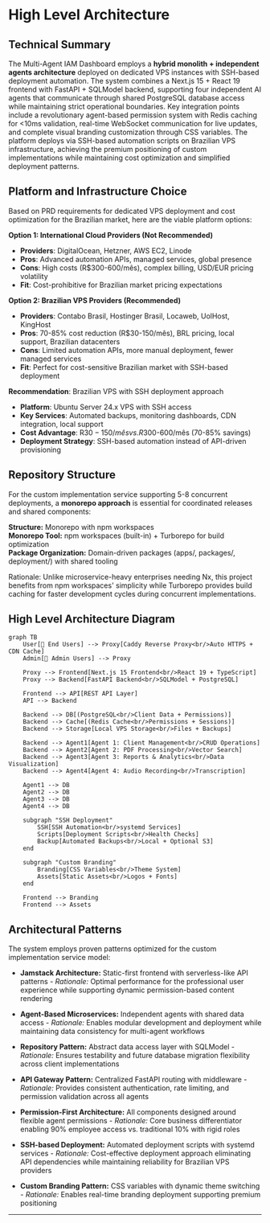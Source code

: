 # High Level Architecture

## Technical Summary

The Multi-Agent IAM Dashboard employs a **hybrid monolith + independent agents architecture** deployed on dedicated VPS instances with SSH-based deployment automation. The system combines a Next.js 15 + React 19 frontend with FastAPI + SQLModel backend, supporting four independent AI agents that communicate through shared PostgreSQL database access while maintaining strict operational boundaries. Key integration points include a revolutionary agent-based permission system with Redis caching for <10ms validation, real-time WebSocket communication for live updates, and complete visual branding customization through CSS variables. The platform deploys via SSH-based automation scripts on Brazilian VPS infrastructure, achieving the premium positioning of custom implementations while maintaining cost optimization and simplified deployment patterns.

## Platform and Infrastructure Choice

Based on PRD requirements for dedicated VPS deployment and cost optimization for the Brazilian market, here are the viable platform options:

**Option 1: International Cloud Providers (Not Recommended)**
- **Providers**: DigitalOcean, Hetzner, AWS EC2, Linode
- **Pros**: Advanced automation APIs, managed services, global presence
- **Cons**: High costs (R$300-600/mês), complex billing, USD/EUR pricing volatility
- **Fit**: Cost-prohibitive for Brazilian market pricing expectations

**Option 2: Brazilian VPS Providers (Recommended)**
- **Providers**: Contabo Brasil, Hostinger Brasil, Locaweb, UolHost, KingHost
- **Pros**: 70-85% cost reduction (R$30-150/mês), BRL pricing, local support, Brazilian datacenters
- **Cons**: Limited automation APIs, more manual deployment, fewer managed services
- **Fit**: Perfect for cost-sensitive Brazilian market with SSH-based deployment

**Recommendation**: Brazilian VPS with SSH deployment approach
- **Platform**: Ubuntu Server 24.x VPS with SSH access
- **Key Services**: Automated backups, monitoring dashboards, CDN integration, local support
- **Cost Advantage**: R$30-150/mês vs. R$300-600/mês (70-85% savings)
- **Deployment Strategy**: SSH-based automation instead of API-driven provisioning

## Repository Structure

For the custom implementation service supporting 5-8 concurrent deployments, a **monorepo approach** is essential for coordinated releases and shared components:

**Structure:** Monorepo with npm workspaces  
**Monorepo Tool:** npm workspaces (built-in) + Turborepo for build optimization  
**Package Organization:** Domain-driven packages (apps/, packages/, deployment/) with shared tooling

Rationale: Unlike microservice-heavy enterprises needing Nx, this project benefits from npm workspaces' simplicity while Turborepo provides build caching for faster development cycles during concurrent implementations.

## High Level Architecture Diagram

```mermaid
graph TB
    User[👤 End Users] --> Proxy[Caddy Reverse Proxy<br/>Auto HTTPS + CDN Cache]
    Admin[🔧 Admin Users] --> Proxy
    
    Proxy --> Frontend[Next.js 15 Frontend<br/>React 19 + TypeScript]
    Proxy --> Backend[FastAPI Backend<br/>SQLModel + PostgreSQL]
    
    Frontend --> API[REST API Layer]
    API --> Backend
    
    Backend --> DB[(PostgreSQL<br/>Client Data + Permissions)]
    Backend --> Cache[(Redis Cache<br/>Permissions + Sessions)]
    Backend --> Storage[Local VPS Storage<br/>Files + Backups]
    
    Backend --> Agent1[Agent 1: Client Management<br/>CRUD Operations]
    Backend --> Agent2[Agent 2: PDF Processing<br/>Vector Search]
    Backend --> Agent3[Agent 3: Reports & Analytics<br/>Data Visualization]
    Backend --> Agent4[Agent 4: Audio Recording<br/>Transcription]
    
    Agent1 --> DB
    Agent2 --> DB
    Agent3 --> DB
    Agent4 --> DB
    
    subgraph "SSH Deployment"
        SSH[SSH Automation<br/>systemd Services]
        Scripts[Deployment Scripts<br/>Health Checks]
        Backup[Automated Backups<br/>Local + Optional S3]
    end
    
    subgraph "Custom Branding"
        Branding[CSS Variables<br/>Theme System]
        Assets[Static Assets<br/>Logos + Fonts]
    end
    
    Frontend --> Branding
    Frontend --> Assets
```

## Architectural Patterns

The system employs proven patterns optimized for the custom implementation service model:

- **Jamstack Architecture:** Static-first frontend with serverless-like API patterns - _Rationale:_ Optimal performance for the professional user experience while supporting dynamic permission-based content rendering

- **Agent-Based Microservices:** Independent agents with shared data access - _Rationale:_ Enables modular development and deployment while maintaining data consistency for multi-agent workflows

- **Repository Pattern:** Abstract data access layer with SQLModel - _Rationale:_ Ensures testability and future database migration flexibility across client implementations

- **API Gateway Pattern:** Centralized FastAPI routing with middleware - _Rationale:_ Provides consistent authentication, rate limiting, and permission validation across all agents

- **Permission-First Architecture:** All components designed around flexible agent permissions - _Rationale:_ Core business differentiator enabling 90% employee access vs. traditional 10% with rigid roles

- **SSH-based Deployment:** Automated deployment scripts with systemd services - _Rationale:_ Cost-effective deployment approach eliminating API dependencies while maintaining reliability for Brazilian VPS providers

- **Custom Branding Pattern:** CSS variables with dynamic theme switching - _Rationale:_ Enables real-time branding deployment supporting premium positioning

---
